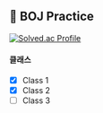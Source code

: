 
## 🖤 BOJ Practice


[![Solved.ac Profile](http://mazassumnida.wtf/api/v2/generate_badge?boj=oteosuk)](https://solved.ac/oteosuk)

 #### 클래스
- [x] Class 1 
- [x] Class 2
- [ ] Class 3
<br/>
